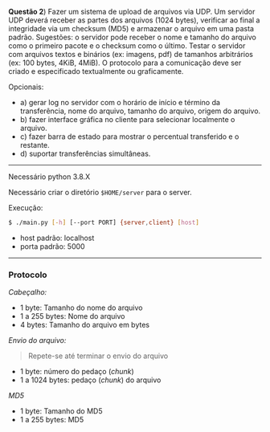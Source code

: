 
**Questão 2**) Fazer um sistema de upload de arquivos via UDP. Um servidor UDP deverá receber as partes dos arquivos
(1024 bytes), verificar ao final a integridade via um checksum (MD5) e armazenar o arquivo em uma pasta padrão.
Sugestões: o servidor pode receber o nome e tamanho do arquivo como o primeiro pacote e o checksum como o último.
Testar o servidor com arquivos textos e binários (ex: imagens, pdf) de tamanhos arbitrários (ex: 100 bytes, 4KiB,
4MiB). O protocolo para a comunicação deve ser criado e especificado textualmente ou graficamente.

Opcionais:
- a) gerar log no servidor com o horário de início e término da transferência, nome do arquivo, tamanho do arquivo,
origem do arquivo.
- b) fazer interface gráfica no cliente para selecionar localmente o arquivo.
- c) fazer barra de estado para mostrar o percentual transferido e o restante.
- d) suportar transferências simultâneas.

---

Necessário python 3.8.X

Necessário criar o diretório ```$HOME/server``` para o server.

Execução:
```bash
$ ./main.py [-h] [--port PORT] {server,client} [host]
```
- host padrão: localhost
- porta padrão: 5000
  
---
 ### Protocolo

*Cabeçalho:*
- 1 byte: Tamanho do nome do arquivo
- 1 a 255 bytes: Nome do arquivo
- 4 bytes: Tamanho do arquivo em bytes

*Envio do arquivo:*
> Repete-se até terminar o envio do arquivo
- 1 byte: número do pedaço (*chunk*)
- 1 a 1024 bytes: pedaço (*chunk*) do arquivo
  
*MD5*
- 1 byte: Tamanho do MD5
- 1 a 255 bytes: MD5